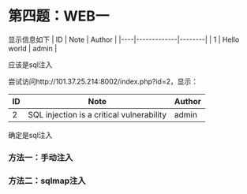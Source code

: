# 第四题：WEB一

显示信息如下
| ID | Note        | Author |
|----|-------------|--------|
| 1  | Hello world | admin  |

应该是sql注入

尝试访问http://101.37.25.214:8002/index.php?id=2，显示：

| ID | Note                                      | Author |
|----|-------------------------------------------|--------|
| 2  | SQL injection is a critical vulnerability | admin  |

确定是sql注入

### 方法一：手动注入

### 方法二：sqlmap注入
